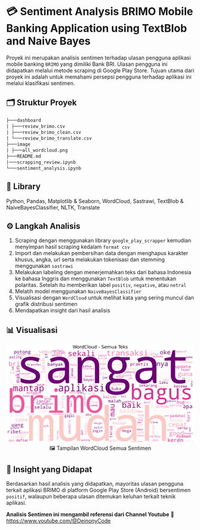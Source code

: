 # 💳 Sentiment Analysis BRIMO Mobile Banking Application using TextBlob and Naive Bayes

Proyek ini merupakan analisis sentimen terhadap ulasan pengguna aplikasi mobile banking `BRIMO` yang dimiliki Bank BRI.
Ulasan pengguna ini didapatkan melalui metode scraping di Google Play Store. Tujuan utama dari proyek ini adalah untuk
memahami persepsi pengguna terhadap aplikasi ini melalui klasifikasi sentimen.

## 🗂️ Struktur Proyek
```
├───dashboard
| ├───review_brimo.csv
| ├───review_brimo_clean.csv
| └───review_brimo_translate.csv
├───image
| ├───all_wordcloud.png
├───README.md
|───scrapping_review.ipynb
└───sentiment_analysis.ipynb
```

## 🧰 Library
Python, Pandas, Matplotlib & Seaborn, WordCloud, Sastrawi, TextBlob & NaiveBayesClassifier, NLTK, Translate

## ⚙️ Langkah Analisis
1. Scraping dengan menggunakan library `google_play_scrapper` kemudian menyimpan hasil scraping kedalam `format csv`
2. Import dan melakukan pembersihan data dengan menghapus karakter khusus, angka, url serta melakukan tokenisasi dan stemming menggunakan `sastrawi`
3. Melakukan labeling dengan menerjemahkan teks dari bahasa Indonesia ke bahasa Inggris dan menggunakan `TextBlob` untuk menentukan polaritas. Setelah itu memberikan label `positiv`, `negative`, atau `netral`
4. Melatih model menggunakan `NaiveBayesClassifier`
5. Visualisasi dengan `WordCloud` untuk melihat kata yang sering muncul dan grafik distribusi sentimen
6. Mendapatkan insight dari hasil analisis

## 📊 Visualisasi
<p align='center'>
  <img src='image/all_wordcloud.png'/>
  🖼️ Tampilan WordCloud Semua Sentimen

## 📌 Insight yang Didapat
Berdasarkan hasil analisis yang didapatkan, mayoritas ulasan pengguna terkait aplikasi BRIMO di platform Google Play Store (Android) bersentimen `positif`, walaupun beberapa ulasan ditemukan keluhan terkait teknik aplikasi.

**Analisis Sentimen ini mengambil referensi dari Channel Youtube**  🔗 https://www.youtube.com/@DeinonyCode
